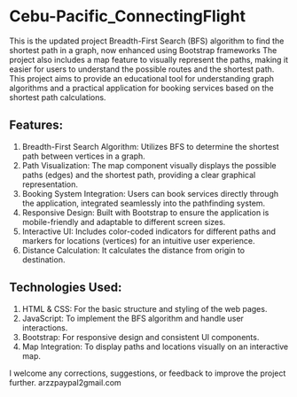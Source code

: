 # Cebu-Pacific_ConnectingFlight
This is the updated project Breadth-First Search (BFS) algorithm to find the shortest path in a graph, now enhanced using Bootstrap frameworks The project also includes a map feature to visually represent the paths, making it easier for users to understand the possible routes and the shortest path.
This project aims to provide an educational tool for understanding graph algorithms and a practical application for booking services based on the shortest path calculations.


## Features:
1. Breadth-First Search Algorithm: Utilizes BFS to determine the shortest path between vertices in a graph.
2. Path Visualization: The map component visually displays the possible paths (edges) and the shortest path, providing a clear graphical representation.
3. Booking System Integration: Users can book services directly through the application, integrated seamlessly into the pathfinding system.
4. Responsive Design: Built with Bootstrap to ensure the application is mobile-friendly and adaptable to different screen sizes.
5. Interactive UI: Includes color-coded indicators for different paths and markers for locations (vertices) for an intuitive user experience.
6. Distance Calculation: It calculates the distance from origin to destination.

## Technologies Used:
1. HTML & CSS: For the basic structure and styling of the web pages.
2. JavaScript: To implement the BFS algorithm and handle user interactions.
3. Bootstrap: For responsive design and consistent UI components.
4. Map Integration: To display paths and locations visually on an interactive map.
   
I welcome any corrections, suggestions, or feedback to improve the project further.
arzzpaypal2gmail.com
